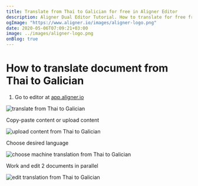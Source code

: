 ```yaml
---
title: Translate from Thai to Galician for free in Aligner Editor
description: Aligner Dual Editor Tutorial. How to translate for free from Thai to Galician. Aligner is multilingual document management platform. 
ogImage: "https://www.aligner.io/images/aligner-logo.png"
date: 2020-05-06T07:09:21+03:00
image: ../images/aligner-logo.png
onBlog: true
---
```


# How to translate document from Thai to Galician

1. Go to editor at [app.aligner.io](https://app.aligner.io "Aligner App web page")

![translate from Thai to Galician](../aligner-blank-editor.png "translate from Thai to Galician")

Copy-paste content or upload content

![upload content from Thai to Galician](../aligner-uploaded-document.png "upload content from Thai to Galician")

Choose desired language

![choose machine translation from Thai to Galician](../aligner-language-dropdown.png "choose machine translation from Thai to Galician")

Work and edit 2 documents in parallel

![edit translation from Thai to Galician](../aligner-double-sitded-editor.png "edit translation from Thai to Galician")

